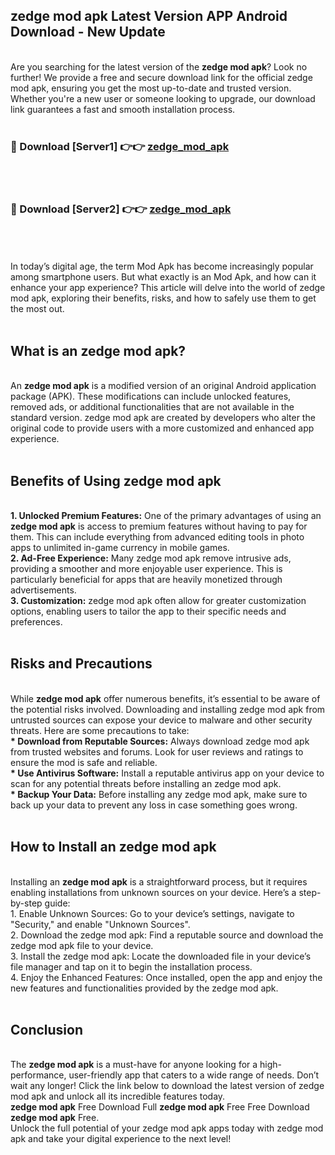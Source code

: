 ## zedge mod apk Latest Version APP Android Download - New Update
<br>
Are you searching for the latest version of the <strong>zedge mod apk</strong>? Look no further! We provide a free and secure download link for the official zedge mod apk, ensuring you get the most up-to-date and trusted version. Whether you're a new user or someone looking to upgrade, our download link guarantees a fast and smooth installation process.
<br>
<br>
<h3>🔴 Download [Server1] 👉👉 <a href="https://modyolo.store/zedge+mod+apk">zedge_mod_apk</a></h3><br>
<br>
<h3>🔴 Download [Server2] 👉👉 <a href="https://modyolo.store/zedge+mod+apk">zedge_mod_apk</a></h3><br>
<br>
<br>
In today’s digital age, the term Mod Apk has become increasingly popular among smartphone users. But what exactly is an Mod Apk, and how can it enhance your app experience? This article will delve into the world of zedge mod apk, exploring their benefits, risks, and how to safely use them to get the most out.
<br>
<br>
<h2>What is an zedge mod apk?</h2>
<br>
An <strong>zedge mod apk</strong> is a modified version of an original Android application package (APK). These modifications can include unlocked features, removed ads, or additional functionalities that are not available in the standard version. zedge mod apk are created by developers who alter the original code to provide users with a more customized and enhanced app experience.
<br>
<br>
<h2>Benefits of Using zedge mod apk</h2>
<br>
<strong> 1. Unlocked Premium Features:</strong> One of the primary advantages of using an <strong>zedge mod apk</strong> is access to premium features without having to pay for them. This can include everything from advanced editing tools in photo apps to unlimited in-game currency in mobile games.
<br>
<strong> 2. Ad-Free Experience:</strong> Many zedge mod apk remove intrusive ads, providing a smoother and more enjoyable user experience. This is particularly beneficial for apps that are heavily monetized through advertisements.
<br>
<strong> 3. Customization:</strong> zedge mod apk often allow for greater customization options, enabling users to tailor the app to their specific needs and preferences.
<br>
<br>
<h2>Risks and Precautions</h2>
<br>
While <strong>zedge mod apk</strong> offer numerous benefits, it’s essential to be aware of the potential risks involved. Downloading and installing zedge mod apk from untrusted sources can expose your device to malware and other security threats. Here are some precautions to take:
<br>
<strong> * Download from Reputable Sources:</strong> Always download zedge mod apk from trusted websites and forums. Look for user reviews and ratings to ensure the mod is safe and reliable.
<br>
<strong> * Use Antivirus Software:</strong> Install a reputable antivirus app on your device to scan for any potential threats before installing an zedge mod apk.
<br>
<strong> * Backup Your Data:</strong> Before installing any zedge mod apk, make sure to back up your data to prevent any loss in case something goes wrong.
<br>
<br>
<h2>How to Install an zedge mod apk</h2>
<br>
Installing an <strong>zedge mod apk</strong> is a straightforward process, but it requires enabling installations from unknown sources on your device. Here’s a step-by-step guide:
<br>
 1. Enable Unknown Sources: Go to your device’s settings, navigate to "Security," and enable "Unknown Sources".
<br>
 2. Download the zedge mod apk: Find a reputable source and download the zedge mod apk file to your device.
<br>
 3. Install the zedge mod apk: Locate the downloaded file in your device’s file manager and tap on it to begin the installation process.
<br>
 4. Enjoy the Enhanced Features: Once installed, open the app and enjoy the new features and functionalities provided by the zedge mod apk.
<br>
<br>
<h2><strong>Conclusion</strong></h2>
<br>
The <strong>zedge mod apk</strong> is a must-have for anyone looking for a high-performance, user-friendly app that caters to a wide range of needs. Don’t wait any longer! Click the link below to download the latest version of zedge mod apk and unlock all its incredible features today.
<br>
<strong>zedge mod apk</strong> Free Download Full <strong>zedge mod apk</strong> Free Free Download <strong>zedge mod apk</strong> Free.
<br>
Unlock the full potential of your zedge mod apk apps today with zedge mod apk and take your digital experience to the next level!